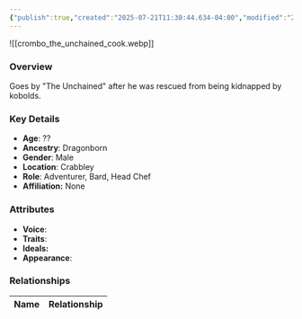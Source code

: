```yaml
---
{"publish":true,"created":"2025-07-21T11:30:44.634-04:00","modified":"2025-07-25T11:35:52.878-04:00","published":"2025-07-25T11:35:52.878-04:00","cssclasses":"","Age":"??","Ancestry":"Dragonborn","Gender":"Male","Location":["Crabbley"],"Role":["Adventurer, Bard, Head Chef"],"Affiliation":["None"],"Appearances":["[[-The High Rollers Campaign-]]"]}
---
```



![[crombo_the_unchained_cook.webp]]

### Overview
Goes by "The Unchained" after he was rescued from being kidnapped by kobolds.

### Key Details
- **Age**: ??
- **Ancestry**: Dragonborn
- **Gender**: Male
- **Location**: Crabbley
- **Role**: Adventurer, Bard, Head Chef
- **Affiliation:** None

### Attributes
- **Voice**: 
- **Traits**: 
- **Ideals:** 
- **Appearance**:

### Relationships

| Name  | Relationship |
| ----- | ------------ |

